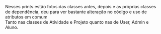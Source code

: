 <div>Nesses prints estão fotos das classes antes, depois e as próprias classes</div>
<div>de dependência, deu para ver bastante alteração no código e uso de atributos em comum</div>
Tanto nas classes de Atividade e Projeto quanto nas de User, Admin e Aluno.